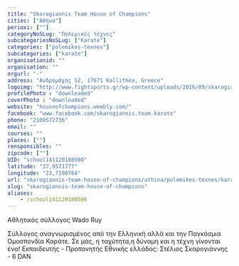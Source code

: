 ```yaml
---
title: "Skarogiannis Team House of Champions"
cities: ["Αθήνα"]
perioxi: [""]
categoryNoSLug: "Πολεμικές τέχνες"
subcategoriesNoSLug: ["Karate"]
categories: ["polemikes-texnes"]
subcategories: ["karate"]
organisationid: ""
organisation: ""
orgurl: "-"
address: "Ανδρομάχης 52, 17671 Kallithéa, Greece"
logoimg: "http://www.fightsports.gr/wp-content/uploads/2016/09/skarogiannis-stelios-house-of-champions-logo.jpg"
profilePhoto : "downloaded"
coverPhoto : "downloaded"
website: "houseofchampions.weebly.com/"
facebook: "www.facebook.com/skarogiannis.team.karate"
phone: "2109572736"
email: ""
courses: ""
places: [""]
rensponsibles: ""
zipcode: [""]
UID: "school141120180500"
latitude: "37,9571777"
longitude: "23,7100764"
url: "skarogiannis-team-house-of-champions/athina/polemikes-texnes/karate"
slug: "skarogiannis-team-house-of-champions"
aliases:
    - /school141120180500
---
```



Αθλητικός σύλλογος Wado Ruy

Σύλλογος αναγνωρισμένος από την Ελληνική αλλά και την Παγκόσμια Ομοσπονδία Καράτε. Σε μάς, η ταχύτητα,η δύναμη και η τέχνη γίνονται ένα! Εκπαιδευτής - Προπονητής Εθνικής ελλάδος: Στέλιος Σκαρογιάννης - 6 DAN